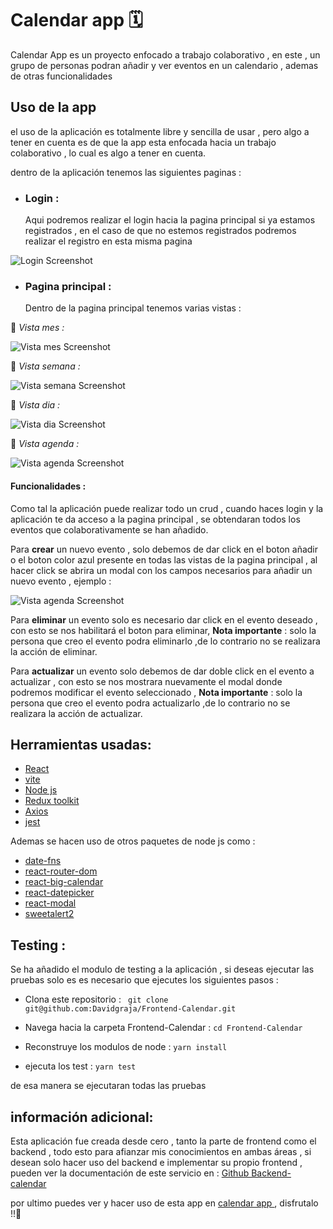 # Calendar app 🗓️

Calendar App es un proyecto enfocado a trabajo colaborativo , en este , un grupo de personas podran añadir y ver eventos en un calendario , ademas de otras funcionalidades 

## Uso de la app 
el uso de la aplicación  es totalmente libre y sencilla de usar , pero algo a tener en cuenta es de que la app esta enfocada hacia un trabajo colaborativo , lo cual es algo a tener en cuenta.

dentro de la aplicación tenemos las siguientes  paginas :

- ### Login : 
    Aqui podremos realizar el login hacia la pagina principal si ya estamos registrados , en el caso de que no estemos registrados podremos realizar el registro en esta misma pagina

![Login Screenshot](https://i.postimg.cc/kXKfzHL7/Login-calendar-app.png)

- ### Pagina principal :
    Dentro de la pagina principal  tenemos varias vistas :

📌 _Vista mes :_

![Vista mes Screenshot](https://i.postimg.cc/qvrjTLdy/vista-mes-calendar-App.png)


📌 _Vista semana :_  

![Vista semana Screenshot](https://i.postimg.cc/5tNgH2yt/vista-semana-calendar-app.png)

📌 _Vista dia :_  

![Vista dia Screenshot](https://i.postimg.cc/T3cQYDRS/vista-dia-calendar-app.png)

📌 _Vista agenda :_  

![Vista agenda Screenshot](https://i.postimg.cc/1t8KH7ph/vista-agenda-calendar-app.png)


#### Funcionalidades : 
Como tal la aplicación puede realizar todo un crud , cuando  haces login y la aplicación te da acceso a la pagina principal  , se obtendaran todos los eventos que colaborativamente se han añadido.

Para __crear__ un nuevo evento , solo debemos de dar  click en el boton añadir  o el boton color azul presente en todas las vistas de la pagina principal , al hacer click se abrira un modal con los campos necesarios para añadir un nuevo evento  , ejemplo :

![Vista agenda Screenshot](https://i.postimg.cc/N0J4Rv2k/acci-n-crear-evento-activo-calendar-app.png)

Para __eliminar__ un evento solo es necesario dar click en el evento deseado , con esto se nos habilitará el boton para eliminar, __Nota importante__ : solo la persona que creo el evento podra eliminarlo ,de lo contrario no se realizara la acción de eliminar.

Para __actualizar__  un evento solo debemos de dar doble click en el evento a actualizar , con esto se nos mostrara nuevamente el modal donde podremos  modificar el evento seleccionado , __Nota importante__ : solo la persona que creo el evento podra actualizarlo ,de lo contrario no se realizara la acción de actualizar.


## Herramientas usadas:
- [React](https://es.react.dev/)
- [vite](https://vitejs.dev/)
- [Node js](https://nodejs.org/es) 
- [Redux toolkit](https://redux-toolkit.js.org/)
- [Axios](https://axios-http.com/es/docs/intro)
- [jest](https://jestjs.io/es-ES/)

Ademas se hacen uso de otros paquetes de node js como : 

- [date-fns](https://date-fns.org/) 
- [react-router-dom](https://reactrouter.com/en/main)
- [react-big-calendar](https://www.npmjs.com/package/react-big-calendar) 
- [react-datepicker](https://www.npmjs.com/package/react-datepicker)
- [react-modal](https://www.npmjs.com/package/react-modal)
- [sweetalert2](https://sweetalert2.github.io/)

## Testing :

Se ha añadido el modulo de testing a la aplicación , si deseas ejecutar las pruebas solo es es necesario que ejecutes los siguientes pasos :
- Clona este repositorio :  ``` git clone git@github.com:Davidgraja/Frontend-Calendar.git``` 

- Navega hacia la carpeta Frontend-Calendar : ``` cd Frontend-Calendar ```

- Reconstruye los modulos de node : ``` yarn install ```


- ejecuta los test : ``` yarn test ```

 de esa manera se ejecutaran todas las pruebas


## información adicional:
Esta aplicación fue creada desde cero , tanto la parte de frontend como el backend , todo esto para afianzar mis conocimientos en ambas áreas , si desean solo hacer uso del backend  e implementar su  propio frontend , pueden ver la documentación de este servicio en : [Github Backend-calendar](https://github.com/Davidgraja/Backend-Calendar)


por ultimo puedes ver y hacer uso de esta app en [calendar app ](https://marvelous-medovik-7dc29f.netlify.app)  , disfrutalo !!👋